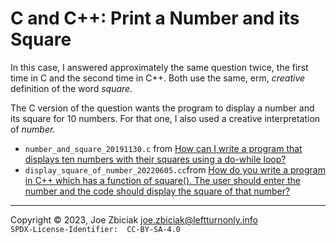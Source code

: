 # C and C++:  Print a Number and its Square

In this case, I answered approximately the same question twice, the first
time in C and the second time in C++.  Both use the same, erm, _creative_
definition of the word _square._ 

The C version of the question wants the program to display a number and its
square for 10 numbers.  For that one, I also used a creative interpretation
of _number._


* `number_and_square_20191130.c` from [How can I write a program that displays ten numbers with their squares using a do-while loop?](https://www.quora.com/How-can-I-write-a-program-that-displays-ten-numbers-with-their-squares-using-a-do-while-loop)
* `display_square_of_number_20220605.cc`from [How do you write a program in C++ which has a function of square(). The user should enter the number and the code should display the square of that number?](https://www.quora.com/How-do-you-write-a-program-in-C-which-has-a-function-of-square-The-user-should-enter-the-number-and-the-code-should-display-the-square-of-that-number/answer/Joe-Zbiciak)

____

Copyright © 2023, Joe Zbiciak <joe.zbiciak@leftturnonly.info>  
`SPDX-License-Identifier:  CC-BY-SA-4.0`
